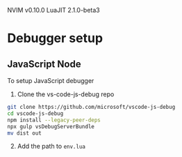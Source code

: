 NVIM v0.10.0
LuaJIT 2.1.0-beta3

# Debugger setup
## JavaScript Node
To setup JavaScript debugger
1. Clone the vs-code-js-debug repo
```bash
git clone https://github.com/microsoft/vscode-js-debug
cd vscode-js-debug
npm install --legacy-peer-deps
npx gulp vsDebugServerBundle
mv dist out
```
2. Add the path to `env.lua`
